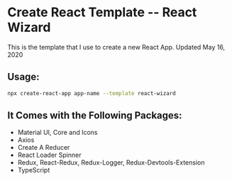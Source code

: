 # Create React Template -- React Wizard

This is the template that I use to create a new React App.
Updated May 16, 2020

## Usage:
 ```sh
 npx create-react-app app-name --template react-wizard
```

It Comes with the Following Packages:
--
 - Material UI, Core and Icons
 - Axios
 - Create A Reducer
 - React Loader Spinner
 - Redux, React-Redux, Redux-Logger, Redux-Devtools-Extension
 - TypeScript
 

